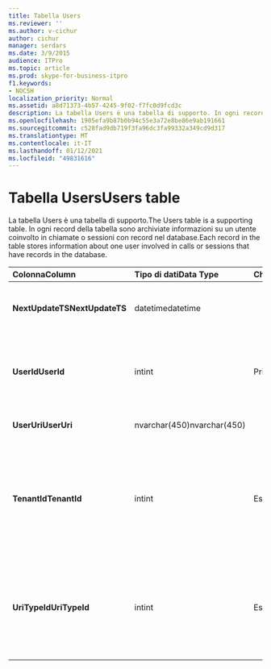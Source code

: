 ```yaml
---
title: Tabella Users
ms.reviewer: ''
ms.author: v-cichur
author: cichur
manager: serdars
ms.date: 3/9/2015
audience: ITPro
ms.topic: article
ms.prod: skype-for-business-itpro
f1.keywords:
- NOCSH
localization_priority: Normal
ms.assetid: a8d71373-4b57-4245-9f02-f7fc0d9fcd3c
description: La tabella Users è una tabella di supporto. In ogni record della tabella sono archiviate informazioni su un utente coinvolto in chiamate o sessioni con record nel database.
ms.openlocfilehash: 1905efa9b87b0b94c55e3a72e8be86e9ab191661
ms.sourcegitcommit: c528fad9db719f3fa96dc3fa99332a349cd9d317
ms.translationtype: MT
ms.contentlocale: it-IT
ms.lasthandoff: 01/12/2021
ms.locfileid: "49831616"
---
```

# <a name="users-table"></a><span data-ttu-id="ea34c-104">Tabella Users</span><span class="sxs-lookup"><span data-stu-id="ea34c-104">Users table</span></span>
 
<span data-ttu-id="ea34c-105">La tabella Users è una tabella di supporto.</span><span class="sxs-lookup"><span data-stu-id="ea34c-105">The Users table is a supporting table.</span></span> <span data-ttu-id="ea34c-106">In ogni record della tabella sono archiviate informazioni su un utente coinvolto in chiamate o sessioni con record nel database.</span><span class="sxs-lookup"><span data-stu-id="ea34c-106">Each record in the table stores information about one user involved in calls or sessions that have records in the database.</span></span>
  
|<span data-ttu-id="ea34c-107">**Colonna**</span><span class="sxs-lookup"><span data-stu-id="ea34c-107">**Column**</span></span>|<span data-ttu-id="ea34c-108">**Tipo di dati**</span><span class="sxs-lookup"><span data-stu-id="ea34c-108">**Data Type**</span></span>|<span data-ttu-id="ea34c-109">**Chiave/indice**</span><span class="sxs-lookup"><span data-stu-id="ea34c-109">**Key/Index**</span></span>|<span data-ttu-id="ea34c-110">**Dettagli**</span><span class="sxs-lookup"><span data-stu-id="ea34c-110">**Details**</span></span>|
|:-----|:-----|:-----|:-----|
|<span data-ttu-id="ea34c-111">**NextUpdateTS**</span><span class="sxs-lookup"><span data-stu-id="ea34c-111">**NextUpdateTS**</span></span> <br/> |<span data-ttu-id="ea34c-112">datetime</span><span class="sxs-lookup"><span data-stu-id="ea34c-112">datetime</span></span>  <br/> ||<span data-ttu-id="ea34c-113">Timestamp per uso interno.</span><span class="sxs-lookup"><span data-stu-id="ea34c-113">Time stamp for internal use.</span></span>  <br/> |
|<span data-ttu-id="ea34c-114">**UserId**</span><span class="sxs-lookup"><span data-stu-id="ea34c-114">**UserId**</span></span> <br/> |<span data-ttu-id="ea34c-115">int</span><span class="sxs-lookup"><span data-stu-id="ea34c-115">int</span></span>  <br/> |<span data-ttu-id="ea34c-116">Principale</span><span class="sxs-lookup"><span data-stu-id="ea34c-116">Primary</span></span>  <br/> |<span data-ttu-id="ea34c-117">Numero univoco che identifica l'utente.</span><span class="sxs-lookup"><span data-stu-id="ea34c-117">Unique number identifying this user.</span></span>  <br/> |
|<span data-ttu-id="ea34c-118">**UserUri**</span><span class="sxs-lookup"><span data-stu-id="ea34c-118">**UserUri**</span></span> <br/> |<span data-ttu-id="ea34c-119">nvarchar(450)</span><span class="sxs-lookup"><span data-stu-id="ea34c-119">nvarchar(450)</span></span>  <br/> | <br/> |<span data-ttu-id="ea34c-120">URI dell'utente.</span><span class="sxs-lookup"><span data-stu-id="ea34c-120">User URI.</span></span>  <br/> |
|<span data-ttu-id="ea34c-121">**TenantId**</span><span class="sxs-lookup"><span data-stu-id="ea34c-121">**TenantId**</span></span> <br/> |<span data-ttu-id="ea34c-122">int</span><span class="sxs-lookup"><span data-stu-id="ea34c-122">int</span></span>  <br/> |<span data-ttu-id="ea34c-123">Esterna</span><span class="sxs-lookup"><span data-stu-id="ea34c-123">Foreign</span></span>  <br/> |<span data-ttu-id="ea34c-124">ID tenant dell'utente.</span><span class="sxs-lookup"><span data-stu-id="ea34c-124">This user's Tenant ID.</span></span> <span data-ttu-id="ea34c-125">Per ulteriori [informazioni, vedere](tenants.md) la tabella Tenants.</span><span class="sxs-lookup"><span data-stu-id="ea34c-125">See the [Tenants table](tenants.md) for more information.</span></span> <br/> |
|<span data-ttu-id="ea34c-126">**UriTypeId**</span><span class="sxs-lookup"><span data-stu-id="ea34c-126">**UriTypeId**</span></span> <br/> |<span data-ttu-id="ea34c-127">int</span><span class="sxs-lookup"><span data-stu-id="ea34c-127">int</span></span>  <br/> |<span data-ttu-id="ea34c-128">Esterna</span><span class="sxs-lookup"><span data-stu-id="ea34c-128">Foreign</span></span>  <br/> |<span data-ttu-id="ea34c-129">Tipo di URI dell'utente.</span><span class="sxs-lookup"><span data-stu-id="ea34c-129">This user's URI type.</span></span> <span data-ttu-id="ea34c-130">Per altre [informazioni, vedi la tabella UriTypes.](uritypes.md)</span><span class="sxs-lookup"><span data-stu-id="ea34c-130">See the [UriTypes table](uritypes.md) for more information.</span></span> <br/> |
   

